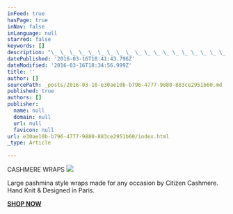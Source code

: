```yaml
---
inFeed: true
hasPage: true
inNav: false
inLanguage: null
starred: false
keywords: []
description: "\_ \_ \_ \_ \_ \_ \_ \_ \_ \_ \_ \_ \_ \_ \_ \_ \_ \_ \_ \_ \_ \_ \_ \_ \_CASHMERE WRAPS"
datePublished: '2016-03-16T18:41:43.796Z'
dateModified: '2016-03-16T18:34:56.999Z'
title: ''
author: []
sourcePath: _posts/2016-03-16-e30ae10b-b796-4777-9880-883ce2951b60.md
published: true
authors: []
publisher:
  name: null
  domain: null
  url: null
  favicon: null
url: e30ae10b-b796-4777-9880-883ce2951b60/index.html
_type: Article

---
```

CASHMERE WRAPS
![](https://the-grid-user-content.s3-us-west-2.amazonaws.com/1a91bc8f-95c3-4c35-801d-b3b6f359e37d.jpg)

Large pashmina style wraps made for any occasion by Citizen Cashmere.  Hand Knit & Designed in Paris.

**[SHOP NOW][0]**

[0]: http://www.amazon.com/gp/product/B00MFDRGSO/ref=as_li_tl?ie=UTF8&camp=1789&creative=9325&creativeASIN=B00MFDRGSO&linkCode=as2&tag=citizcashm-20&linkId=SENOS35PMJKMRUJV